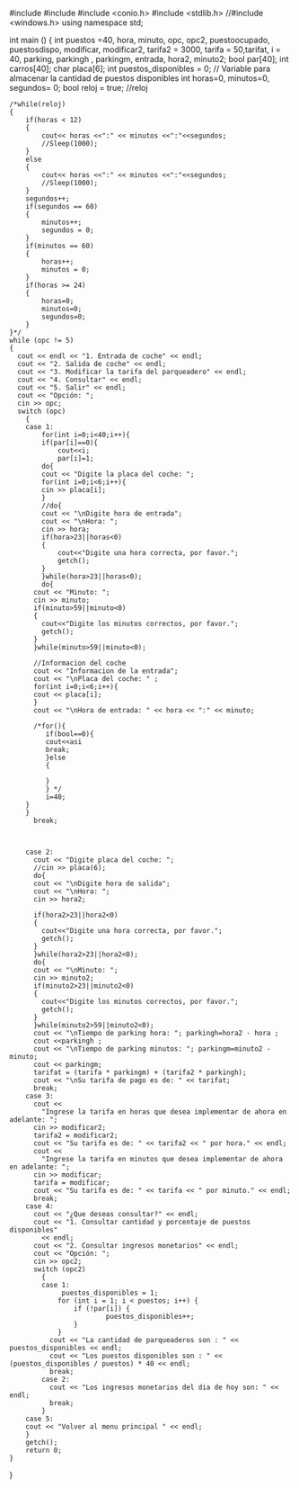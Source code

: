 #include <iostream>
#include <string>
#include <conio.h>
#include <stdlib.h>
//#include <windows.h>
using namespace std;

int main ()
{
    int puestos =40, hora, minuto, opc, opc2, puestoocupado, puestosdispo, modificar, modificar2, tarifa2 = 3000, tarifa = 50,tarifat, i = 40, parking, parkingh , parkingm, entrada, hora2, minuto2;
    bool par[40];
    int carros[40];
    char placa[6];
    int puestos_disponibles = 0; // Variable para almacenar la cantidad de puestos disponibles
    int horas=0, minutos=0, segundos= 0; bool reloj = true; //reloj
    
    /*while(reloj)
    {
        if(horas < 12)
        {
            cout<< horas <<":" << minutos <<":"<<segundos;
            //Sleep(1000);
        }
        else
        {
            cout<< horas <<":" << minutos <<":"<<segundos;
            //Sleep(1000);
        }
        segundos++;
        if(segundos == 60)
        {
            minutos++;
            segundos = 0;
        }
        if(minutos == 60)
        {
            horas++;
            minutos = 0;
        }
        if(horas >= 24)
        {
            horas=0;
            minutos=0;
            segundos=0;
        }
    }*/
    while (opc != 5)
	{
	  cout << endl << "1. Entrada de coche" << endl;
	  cout << "2. Salida de coche" << endl;
	  cout << "3. Modificar la tarifa del parqueadero" << endl;
	  cout << "4. Consultar" << endl;
	  cout << "5. Salir" << endl;
	  cout << "Opción: ";
	  cin >> opc;
	  switch (opc)
		{
		case 1:
		    for(int i=0;i<40;i++){
		    if(par[i]==0){
		        cout<<i;
		        par[i]=1;
		    do{
		    cout << "Digite la placa del coche: ";
		    for(int i=0;i<6;i++){
		    cin >> placa[i];
		    }
		    //do{
		    cout << "\nDigite hora de entrada";
		    cout << "\nHora: "; 
		    cin >> hora;
		    if(hora>23||horas<0)
		    {
		        cout<<"Digite una hora correcta, por favor.";
		        getch();
		    }
		    }while(hora>23||horas<0);
		    do{
		  cout << "Minuto: ";
		  cin >> minuto;
		  if(minuto>59||minuto<0)
		  {
		    cout<<"Digite los minutos correctos, por favor.";
		    getch();
		  } 
		  }while(minuto>59||minuto<0);
		  
		  //Informacion del coche 
		  cout << "Informacion de la entrada";
		  cout << "\nPlaca del coche: " ;
		  for(int i=0;i<6;i++){
		  cout << placa[i];
		  }
		  cout << "\nHora de entrada: " << hora << ":" << minuto;
            
		  /*for(){
		     if(bool==0){
		     cout<<asi
		     break;
		     }else
		     {

		     }
		     } */
		     i=40;
		}
		}
		  break;
		    
		

		case 2:
		  cout << "Digite placa del coche: ";
		  //cin >> placa(6);
		  do{
		  cout << "\nDigite hora de salida";
		  cout << "\nHora: ";
		  cin >> hora2;
		  
		  if(hora2>23||hora2<0)
		  {
		    cout<<"Digite una hora correcta, por favor.";
		    getch();
		  } 
		  }while(hora2>23||hora2<0);
		  do{
		  cout << "\nMinuto: ";
		  cin >> minuto2;
		  if(minuto2>23||minuto2<0)
		  {
		    cout<<"Digite los minutos correctos, por favor.";
		    getch();
		  } 
		  }while(minuto2>59||minuto2<0);
		  cout << "\nTiempo de parking hora: "; parkingh=hora2 - hora ;
		  cout <<parkingh ;
		  cout << "\nTiempo de parking minutos: "; parkingm=minuto2 - minuto; 
		  cout << parkingm;
		  tarifat = (tarifa * parkingm) + (tarifa2 * parkingh);
		  cout << "\nSu tarifa de pago es de: " << tarifat;
		  break;
		case 3:
		  cout <<
			"Ingrese la tarifa en horas que desea implementar de ahora en adelante: ";
		  cin >> modificar2;
		  tarifa2 = modificar2;
		  cout << "Su tarifa es de: " << tarifa2 << " por hora." << endl;
		  cout <<
			"Ingrese la tarifa en minutos que desea implementar de ahora en adelante: ";
		  cin >> modificar;
		  tarifa = modificar;
		  cout << "Su tarifa es de: " << tarifa << " por minuto." << endl;
		  break;
		case 4:
		  cout << "¿Que deseas consultar?" << endl;
		  cout << "1. Consultar cantidad y porcentaje de puestos disponibles"
			<< endl;
		  cout << "2. Consultar ingresos monetarios" << endl;
		  cout << "Opción: ";
		  cin >> opc2;
		  switch (opc2)
			{
			case 1:
                 puestos_disponibles = 1;
                for (int i = 1; i < puestos; i++) {
                    if (!par[i]) {
                            puestos_disponibles++;
                    }
                }
			  cout << "La cantidad de parqueaderos son : " << puestos_disponibles << endl;
			  cout << "Los puestos disponibles son : " << (puestos_disponibles / puestos) * 40 << endl;
			  break;
			case 2:
			  cout << "Los ingresos monetarios del dia de hoy son: " << endl;
			  break;
			}
		case 5:
	    cout << "Volver al menu principal " << endl;	
		}
		getch();
		return 0;
	}
}
